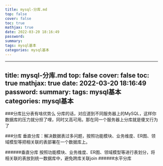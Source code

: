 ```yaml
---
title: mysql-分库.md
top: false
cover: false
toc: true
mathjax: true
date: 2022-03-20 18:16:49
password:
summary:
tags: mysql基本
categories: mysql基本
---
```

---
title: mysql-分库.md
top: false
cover: false
toc: true
mathjax: true
date: 2022-03-20 18:16:49
password:
summary:
tags: mysql基本
categories: mysql基本
---
###分库比分表有啥优势么
分库的话，对应道到不同服务器上的MySQL，这样你数据库的压力就分担了哩，同时又高可用。那在同一个服务器上分库就是傻叉行为了

###分库
垂直分库：解决数据表过多问题，按照功能模块、业务维度、ER图、领域模型等把相关联的表部署在一个数据库上。

######垂直分库
按照功能模块、业务维度、ER图、领域模型等进行表划分，将相关联的表放到统一数据库中，避免跨库关联join
######水平分库
